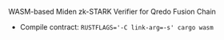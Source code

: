 WASM-based Miden zk-STARK Verifier for Qredo Fusion Chain

* Compile contract: `RUSTFLAGS='-C link-arg=-s' cargo wasm`
